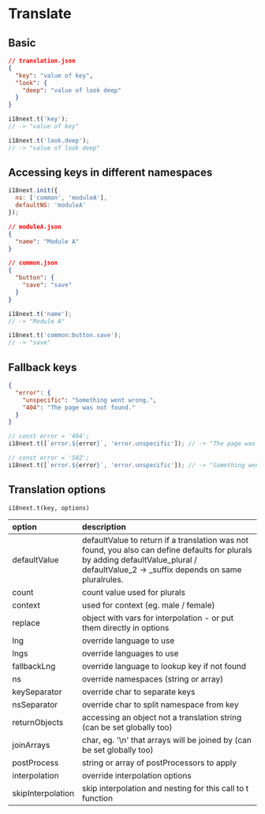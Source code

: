 # Translate

## Basic

```json
// translation.json
{
  "key": "value of key",
  "look": {
    "deep": "value of look deep"
  }
}
```

```js
i18next.t('key');
// -> "value of key"

i18next.t('look.deep');
// -> "value of look deep"
```

## Accessing keys in different namespaces

```js
i18next.init({
  ns: ['common', 'moduleA'],
  defaultNS: 'moduleA'
});
```

```json
// moduleA.json
{
  "name": "Module A"
}
```

```json
// common.json
{
  "button": {
    "save": "save"
  }
}
```

```js
i18next.t('name');
// -> "Module A"

i18next.t('common:button.save');
// -> "save"
```


## Fallback keys

```json
{
  "error": {
    "unspecific": "Something went wrong.",
    "404": "The page was not found."
  }
}
```

```js
// const error = '404';
i18next.t([`error.${error}`, 'error.unspecific']); // -> "The page was not found"

// const error = '502';
i18next.t([`error.${error}`, 'error.unspecific']); // -> "Something went wrong"
```


## Translation options

`i18next.t(key, options)`

| option | description |
| :--- | :--- |
| defaultValue | defaultValue to return if a translation was not found, you also can define defaults for plurals by adding defaultValue\_plural / defaultValue\_2 -&gt; \_suffix depends on same pluralrules. |
| count | count value used for plurals |
| context | used for context \(eg. male / female\) |
| replace | object with vars for interpolation - or put them directly in options |
| lng | override language to use |
| lngs | override languages to use |
| fallbackLng | override language to lookup key if not found |
| ns | override namespaces \(string or array\) |
| keySeparator | override char to separate keys |
| nsSeparator | override char to split namespace from key |
| returnObjects | accessing an object not a translation string \(can be set globally too\) |
| joinArrays | char, eg. '\n' that arrays will be joined by \(can be set globally too\) |
| postProcess | string or array of postProcessors to apply |
| interpolation | override interpolation options |
| skipInterpolation | skip interpolation and nesting for this call to t function |
